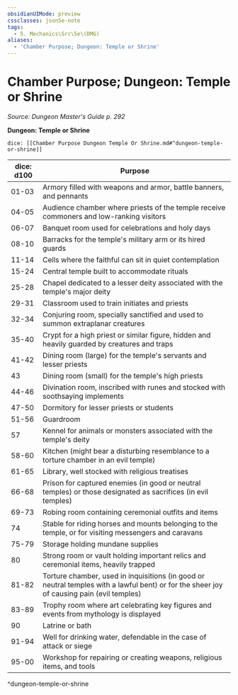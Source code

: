```yaml
---
obsidianUIMode: preview
cssclasses: json5e-note
tags:
  - 5. Mechanics\Src\5e\(DMG)
aliases:
  - 'Chamber Purpose; Dungeon: Temple or Shrine'
---
```

# Chamber Purpose; Dungeon: Temple or Shrine
*Source: Dungeon Master's Guide p. 292* 

**Dungeon: Temple or Shrine**

`dice: [[Chamber Purpose Dungeon Temple Or Shrine.md#^dungeon-temple-or-shrine]]`

| dice: d100 | Purpose |
|------------|---------|
| 01-03 | Armory filled with weapons and armor, battle banners, and pennants |
| 04-05 | Audience chamber where priests of the temple receive commoners and low-ranking visitors |
| 06-07 | Banquet room used for celebrations and holy days |
| 08-10 | Barracks for the temple's military arm or its hired guards |
| 11-14 | Cells where the faithful can sit in quiet contemplation |
| 15-24 | Central temple built to accommodate rituals |
| 25-28 | Chapel dedicated to a lesser deity associated with the temple's major deity |
| 29-31 | Classroom used to train initiates and priests |
| 32-34 | Conjuring room, specially sanctified and used to summon extraplanar creatures |
| 35-40 | Crypt for a high priest or similar figure, hidden and heavily guarded by creatures and traps |
| 41-42 | Dining room (large) for the temple's servants and lesser priests |
| 43 | Dining room (small) for the temple's high priests |
| 44-46 | Divination room, inscribed with runes and stocked with soothsaying implements |
| 47-50 | Dormitory for lesser priests or students |
| 51-56 | Guardroom |
| 57 | Kennel for animals or monsters associated with the temple's deity |
| 58-60 | Kitchen (might bear a disturbing resemblance to a torture chamber in an evil temple) |
| 61-65 | Library, well stocked with religious treatises |
| 66-68 | Prison for captured enemies (in good or neutral temples) or those designated as sacrifices (in evil temples) |
| 69-73 | Robing room containing ceremonial outfits and items |
| 74 | Stable for riding horses and mounts belonging to the temple, or for visiting messengers and caravans |
| 75-79 | Storage holding mundane supplies |
| 80 | Strong room or vault holding important relics and ceremonial items, heavily trapped |
| 81-82 | Torture chamber, used in inquisitions (in good or neutral temples with a lawful bent) or for the sheer joy of causing pain (evil temples) |
| 83-89 | Trophy room where art celebrating key figures and events from mythology is displayed |
| 90 | Latrine or bath |
| 91-94 | Well for drinking water, defendable in the case of attack or siege |
| 95-00 | Workshop for repairing or creating weapons, religious items, and tools |
^dungeon-temple-or-shrine
